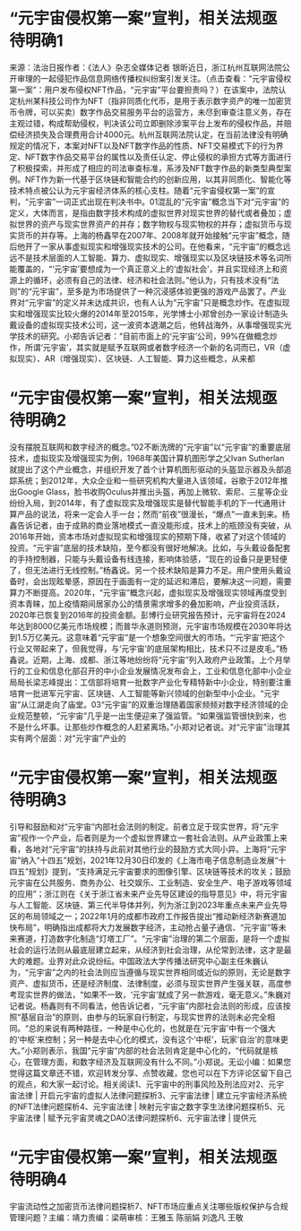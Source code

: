 # “元宇宙侵权第一案”宣判，相关法规亟待明确1

来源：法治日报作者：《法人》杂志全媒体记者 银昕近日，浙江杭州互联网法院公开审理的一起侵犯作品信息网络传播权纠纷案引发关注。（点击查看：“元宇宙侵权第一案”：用户发布侵权NFT作品，“元宇宙”平台要担责吗？）在该案中，法院认定杭州某科技公司作为NFT（指非同质化代币，是用于表示数字资产的唯一加密货币令牌，可以买卖）数字作品交易服务平台的运营方，未尽到审查注意义务，存在主观过错，构成帮助侵权，判决该公司立即删除涉案平台上发布的侵权作品，并赔偿经济损失及合理费用合计4000元。杭州互联网法院认定，在当前法律没有明确规定的情况下，本案对NFT以及NFT数字作品的性质、NFT交易模式下的行为界定、NFT数字作品交易平台的属性以及责任认定、停止侵权的承担方式等方面进行了积极探索，并形成了相应的司法审查标准，系涉及NFT数字作品的新类型典型案例。NFT作为新一代基于区块链和智能合约的创新应用，以其非同质化、智能化等技术特点被公认为元宇宙经济体系的核心支柱。随着“元宇宙侵权第一案”的宣判，“元宇宙”一词正式出现在判决书中。01混乱的“元宇宙”概念当下对“元宇宙”的定义，大体而言，是指由数字技术构成的虚拟世界对现实世界的替代或者叠加；虚拟世界的资产与现实世界资产的并存；数字物权与现实物权的并存；虚拟货币与现实货币的并存等。上海的杨鑫早在2007年、2008年就开始接触“元宇宙”概念，随后他开了一家从事虚拟现实和增强现实技术的公司。在他看来，“元宇宙”的概念远远不是技术层面的人工智能、算力、虚拟现实、增强现实以及区块链技术等名词所能覆盖的，“‘元宇宙’要想成为一个真正意义上的‘虚拟社会’，并且实现经济上和资源上的循环，必须有自己的法律、经济和社会法则。”他认为，只有技术没有“法则”的“元宇宙”，至多是为市场提供了一种沉浸感体验更强的游戏产品罢了。产业界对“元宇宙”的定义并未达成共识，也有人认为“元宇宙”只是概念炒作。在虚拟现实和增强现实比较火爆的2014年至2015年，光学博士小郑曾创办一家设计制造头戴设备的虚拟现实技术公司，这一波资本退潮之后，他转战海外，从事增强现实光学技术的研究。小郑告诉记者：“目前市面上的‘元宇宙’公司，99%在做概念炒作，所谓‘元宇宙’，其实就是赋予互联网或者数字经济一个新的名词而已，VR（虚拟现实）、AR（增强现实）、区块链、人工智能、算力这些概念，从来都

# “元宇宙侵权第一案”宣判，相关法规亟待明确2

没有摆脱互联网和数字经济的概念。”02不断洗牌的“元宇宙”以“元宇宙”的重要底层技术，虚拟现实及增强现实为例，1968年美国计算机图形学之父Ivan Sutherlan就提出了这个产业概念，并组织开发了首个计算机图形驱动的头盔显示器及头部追踪系统；到2012年，大众企业和一些研究机构大量进入该领域，谷歌于2012年推出Google Glass，脸书收购Oculus并推出头盔，再加上微软、索尼、三星等企业纷纷入局，到2014年，有了虚拟现实及增强现实是替代智能手机的下一代通用计算产品的说法，将来一定会人手一台；然而“前夜”很漫长，“爆点”一直未到来。杨鑫告诉记者，由于成熟的商业落地模式一直没能形成，技术上的瓶颈没有突破，从2016年开始，资本市场对虚拟现实和增强现实的预期下降，收紧了对这个领域的投资。“元宇宙”底层的技术缺陷，至今都没有很好地解决。比如，与头戴设备配套的手持控制器，只能与头戴设备有线连接，影响体验感，“现在的设备只是更轻便了，但无法进行无线控制。”杨鑫说。另一个技术缺陷是算力不足。用户使用头戴设备时，会出现眩晕感，原因在于画面有一定的延迟和滞后，要解决这一问题，需要算力不断提高。2020年，“元宇宙”概念兴起，虚拟现实及增强现实领域再度受到资本青睐，加上疫情期间居家办公的情景需求增多的叠加影响，产业投资活跃，2020年已恢复到2016年的投资金额。彭博行业研究报告预计，元宇宙将在2024年达到8000亿美元市场规模；而普华永道则预测，元宇宙市场规模在2030年将达到1.5万亿美元。这意味着“元宇宙”是一个想象空间很大的市场。“‘元宇宙’把这个行业又带起来了，但我觉得，与‘元宇宙’的底层架构相比，技术只不过是皮毛。”杨鑫说。近期，上海、成都、浙江等地纷纷将“元宇宙”列入政府产业政策。上个月举行的工业和信息化部召开的中小企业发展情况发布会上，工业和信息化部中小企业局局长梁志峰提出：工信部将培育一批数字产业化专精特新中小企业，特别要注重培育一批进军元宇宙、区块链、人工智能等新兴领域的创新型中小企业。“元宇宙”从江湖走向了庙堂。03“元宇宙”的双重治理随着国家频频对数字经济领域的企业规范整顿，“元宇宙”几乎是一出生便迎来了强监管。“如果强监管很快到来，也不是什么坏事。让那些炒作概念的人赶紧离场。”小郑对记者说。对“元宇宙”治理其实有两个层面：对“元宇宙”产业的

# “元宇宙侵权第一案”宣判，相关法规亟待明确3

引导和鼓励和对“元宇宙”内部社会法则的制定。前者立足于现实世界，将“元宇宙”视作一个产业，后者则是为一个虚拟世界建立一套社会法则。从产业政策上来看，各地对“元宇宙”的扶持与此前对其他行业的鼓励方式大同小异。上海将“元宇宙”纳入“十四五”规划，2021年12月30日印发的《上海市电子信息制造业发展“十四五”规划》提到，“支持满足元宇宙要求的图像引擎、区块链等技术的攻关；鼓励元宇宙在公共服务、商务办公、社交娱乐、工业制造、安全生产、电子游戏等领域的应用”；浙江则在《关于浙江省未来产业先导区建设的指导意见》中，将元宇宙与人工智能、区块链、第三代半导体并列，列为浙江到2023年重点未来产业先导区的布局领域之一；2022年1月的成都市政府工作报告提出“推动新经济新赛道加快布局”，明确指出成都将大力发展数字经济，主动抢占量子通信、“元宇宙”等未来赛道，打造数字化制造“灯塔工厂”。“元宇宙”治理的第二个层面，是将一个虚拟社会的运行法则从最底层建立起来，从经济到社会治理，从伦常到法律，这才是最大的难题。业界对此众说纷纭。中国政法大学传播法研究中心副主任朱巍认为，“元宇宙”之内的社会法则应当遵循与现实世界相同或近似的原则，无论是数字资产、虚拟货币，还是经济制度、法律制度，必须与现实世界产生强关联，高度参考现实世界的做法，“如果不一致，‘元宇宙’就成了另一款游戏，毫无意义。”朱巍对记者说。杨鑫则有不同看法，他告诉记者，“元宇宙”内部社会法则的形成，应该按照“基层自治”的原则，由参与的玩家自行制定，与现实世界的法则未必完全相同。“总的来说有两种路径，一种是中心化的，也就是在‘元宇宙’中有一个强大的‘中枢’来控制；另一种是去中心化的模式，没有这个‘中枢’，玩家‘自治’的意味更大。”小郑则表示，我国“元宇宙”内部的社会法则肯定是中心化的，“代码就是核心，在管理方面，和数字经济及互联网没有什么不同。”小郑说。无讼小编：如果您觉得这篇文章还不错，欢迎转发分享、点赞收藏，您也可以在下方评论区留下自己的观点，和大家一起讨论。相关阅读1、元宇宙中的刑事风险及刑法应对2、元宇宙法律 | 开启元宇宙的虚拟人法律问题探析3、元宇宙法律 | 建立元宇宙经济系统的NFT法律问题探析4、元宇宙法律 | 映射元宇宙之数字孪生法律问题探析5、元宇宙法律 | 赋予元宇宙灵魂之DAO法律问题探析6、元宇宙法律 | 提供元

# “元宇宙侵权第一案”宣判，相关法规亟待明确4

宇宙流动性之加密货币法律问题探析7、NFT市场应重点关注哪些版权保护与合规管理问题？主编：靖力责编：梁萌审核：王雅玉 陈丽娟 刘逸凡 王敬

